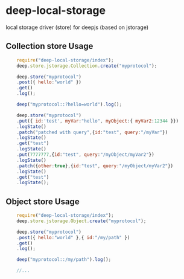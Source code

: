 # deep-local-storage


local storage driver (store) for deepjs (based on jstorage) 


## Collection store Usage 

```javascript 
	require("deep-local-storage/index");
	deep.store.jstorage.Collection.create("myprotocol");

	deep.store("myprotocol")
	.post({ hello:"world" })
	.get()
	.log();

	deep("myprotocol::?hello=world").log();

	deep.store("myprotocol")
	.put({ id:'test', myVar:"hello", myObject:{ myVar2:12344 }})
	.logState()
	.patch("patched with query",{id:"test", query:"/myVar"})
	.logState()
	.get("test")
	.logState()
	.put(7777777,{id:"test", query:"/myObject/myVar2"})
	.logState()
	.patch({other:true},{id:"test", query:"/myObject/myVar2"})
	.logState()
	.get("test")
	.logState();
```

## Object store Usage 

```javascript
	require("deep-local-storage/index");
	deep.store.jstorage.Object.create("myprotocol");

	deep.store("myprotocol")
	.post({ hello:"world" },{ id:"/my/path" })
	.get()
	.log();

	deep("myprotocol::/my/path").log();

	//...

```



